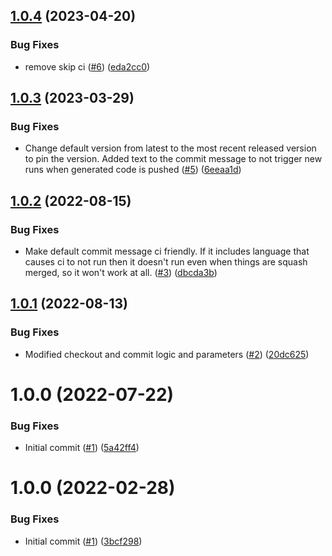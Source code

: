 ## [1.0.4](https://github.com/catalystsquad/action-protoc-go-inject-tag/compare/v1.0.3...v1.0.4) (2023-04-20)


### Bug Fixes

* remove skip ci ([#6](https://github.com/catalystsquad/action-protoc-go-inject-tag/issues/6)) ([eda2cc0](https://github.com/catalystsquad/action-protoc-go-inject-tag/commit/eda2cc05210fb85300668aee8f37ab5269ba1f56))

## [1.0.3](https://github.com/catalystsquad/action-protoc-go-inject-tag/compare/v1.0.2...v1.0.3) (2023-03-29)


### Bug Fixes

* Change default version from latest to the most recent released version to pin the version. Added text to the commit message to not trigger new runs when generated code is pushed ([#5](https://github.com/catalystsquad/action-protoc-go-inject-tag/issues/5)) ([6eeaa1d](https://github.com/catalystsquad/action-protoc-go-inject-tag/commit/6eeaa1db48f5db7e43f72f270be613014837b14b))

## [1.0.2](https://github.com/catalystsquad/action-protoc-go-inject-tag/compare/v1.0.1...v1.0.2) (2022-08-15)


### Bug Fixes

* Make default commit message ci friendly. If it includes language that causes ci to not run then it doesn't run even when things are squash merged, so it won't work at all. ([#3](https://github.com/catalystsquad/action-protoc-go-inject-tag/issues/3)) ([dbcda3b](https://github.com/catalystsquad/action-protoc-go-inject-tag/commit/dbcda3bcc4e78f077f9ec94dac52186095e3698d))

## [1.0.1](https://github.com/catalystsquad/action-protoc-go-inject-tag/compare/v1.0.0...v1.0.1) (2022-08-13)


### Bug Fixes

* Modified checkout and commit logic and parameters ([#2](https://github.com/catalystsquad/action-protoc-go-inject-tag/issues/2)) ([20dc625](https://github.com/catalystsquad/action-protoc-go-inject-tag/commit/20dc625e59090885c012a599ed759792a40279c0))

# 1.0.0 (2022-07-22)


### Bug Fixes

* Initial commit ([#1](https://github.com/catalystsquad/action-protoc-go-inject-tag/issues/1)) ([5a42ff4](https://github.com/catalystsquad/action-protoc-go-inject-tag/commit/5a42ff4daf66f8f5def43b32d2ece0beddcf9092))

# 1.0.0 (2022-02-28)


### Bug Fixes

* Initial commit ([#1](https://github.com/catalystsquad/action-composite-action-template/issues/1)) ([3bcf298](https://github.com/catalystsquad/action-composite-action-template/commit/3bcf298630471c46d9f9a1f3a24c2c15342e1855))
